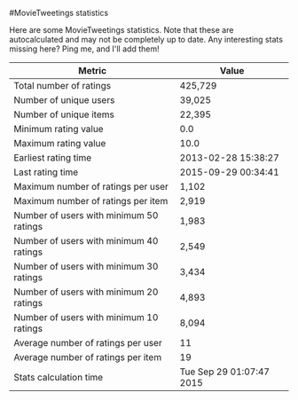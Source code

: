 #MovieTweetings statistics

Here are some MovieTweetings statistics. Note that these are autocalculated and may not be completely up to date. Any interesting stats missing here? Ping me, and I'll add them!

Metric | Value
--- | ---
Total number of ratings                 | 425,729
Number of unique users                  | 39,025
Number of unique items                  | 22,395
Minimum rating value                    | 0.0
Maximum rating value                    | 10.0
Earliest rating time                    | 2013-02-28 15:38:27
Last rating time                        | 2015-09-29 00:34:41
Maximum number of ratings per user      | 1,102
Maximum number of ratings per item      | 2,919
Number of users with minimum 50 ratings | 1,983
Number of users with minimum 40 ratings | 2,549
Number of users with minimum 30 ratings | 3,434
Number of users with minimum 20 ratings | 4,893
Number of users with minimum 10 ratings | 8,094
Average number of ratings per user      | 11
Average number of ratings per item      | 19
Stats calculation time                  | Tue Sep 29 01:07:47 2015

